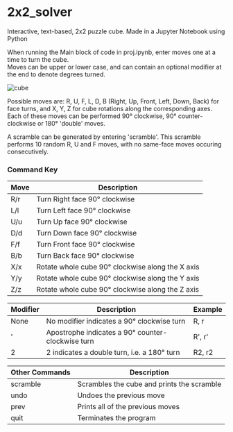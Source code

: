 # 2x2_solver
Interactive, text-based, 2x2 puzzle cube.
Made in a Jupyter Notebook using Python

When running the Main block of code in proj.ipynb, enter moves one at a time to turn the cube.  
Moves can be upper or lower case, and can contain an optional modifier at the end to denote degrees turned.

![cube](https://user-images.githubusercontent.com/71022019/156902906-60e1825d-ed9a-47e1-8ff1-cadd22c313a3.png)

Possible moves are: R, U, F, L, D, B (Right, Up, Front, Left, Down, Back) for face turns, and X, Y, Z for cube rotations along the corresponding axes.  
Each of these moves can be performed 90° clockwise, 90° counter-clockwise or 180° 'double' moves.  

A scramble can be generated by entering 'scramble'.  This scramble performs 10 random R, U and F moves, with no same-face moves occuring consecutively.


### Command Key

Move | Description                       |
-----|-----------------------------------|
R/r | Turn Right face 90° clockwise |
L/l | Turn Left face 90° clockwise |
U/u | Turn Up face 90° clockwise |
D/d | Turn Down face 90° clockwise |
F/f | Turn Front face 90° clockwise |
B/b | Turn Back face 90° clockwise |
X/x | Rotate whole cube 90° clockwise along the X axis |
Y/y | Rotate whole cube 90° clockwise along the Y axis |
Z/z | Rotate whole cube 90° clockwise along the Z axis |

Modifier | Description | Example |
---------|-------------|---------|
None | No modifier indicates a 90° clockwise turn | R, r 
' | Apostrophe indicates a 90° counter-clockwise turn | R', r'
2 | 2 indicates a double turn, i.e. a 180° turn | R2, r2

Other Commands | Description |
---------------|-------------|
scramble | Scrambles the cube and prints the scramble |
undo | Undoes the previous move | 
prev | Prints all of the previous moves |
quit | Terminates the program
